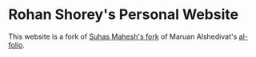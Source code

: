 # Rohan Shorey's Personal Website

This website is a fork of [Suhas Mahesh's fork](https://github.com/suhasm/suhasm.github.io) of Maruan Alshedivat's [al-folio](https://github.com/alshedivat/al-folio).
